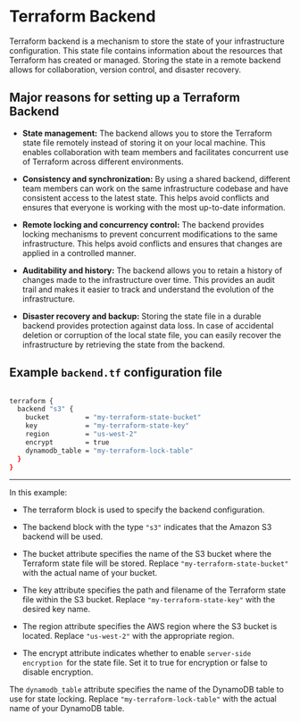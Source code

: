 # Terraform Backend

Terraform backend is a mechanism to store the state of your infrastructure configuration. This state file contains information about the resources that Terraform has created or managed. Storing the state in a remote backend allows for collaboration, version control, and disaster recovery.


## Major reasons for setting up a Terraform Backend

- **State management:** The backend allows you to store the Terraform state file remotely instead of storing it on your local machine. This enables collaboration with team members and facilitates concurrent use of Terraform across different environments.

- **Consistency and synchronization:** By using a shared backend, different team members can work on the same infrastructure codebase and have consistent access to the latest state. This helps avoid conflicts and ensures that everyone is working with the most up-to-date information.

- **Remote locking and concurrency control:** The backend provides locking mechanisms to prevent concurrent modifications to the same infrastructure. This helps avoid conflicts and ensures that changes are applied in a controlled manner.

- **Auditability and history:** The backend allows you to retain a history of changes made to the infrastructure over time. This provides an audit trail and makes it easier to track and understand the evolution of the infrastructure.

- **Disaster recovery and backup:** Storing the state file in a durable backend provides protection against data loss. In case of accidental deletion or corruption of the local state file, you can easily recover the infrastructure by retrieving the state from the backend.

## Example `backend.tf` configuration file

```sh

terraform {
  backend "s3" {
    bucket         = "my-terraform-state-bucket"
    key            = "my-terraform-state-key"
    region         = "us-west-2"
    encrypt        = true
    dynamodb_table = "my-terraform-lock-table"
  }
}

```
---


In this example:

- The terraform block is used to specify the backend configuration.

- The backend block with the type `"s3"` indicates that the Amazon S3 backend will be used.

- The bucket attribute specifies the name of the S3 bucket where the Terraform state file will be stored. Replace `"my-terraform-state-bucket"` with the actual name of your bucket.

- The key attribute specifies the path and filename of the Terraform state file within the S3 bucket. Replace `"my-terraform-state-key"` with the desired key name.

- The region attribute specifies the AWS region where the S3 bucket is located. Replace `"us-west-2"` with the appropriate region.

- The encrypt attribute indicates whether to enable `server-side encryption `for the state file. Set it to true for encryption or false to disable encryption.

The `dynamodb_table` attribute specifies the name of the DynamoDB table to use for state locking. Replace `"my-terraform-lock-table"` with the actual name of your DynamoDB table.